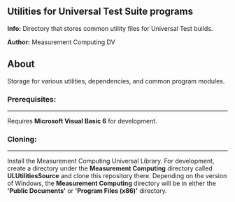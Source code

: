 ## Utilities for Universal Test Suite programs
**Info:** Directory that stores common utility files for Universal Test builds.

**Author:** Measurement Computing DV

## About
Storage for various utilities, dependencies, and common program modules. 

### Prerequisites:
---------------
Requires **Microsoft Visual Basic 6** for development.

### Cloning:
---------------
Install the Measurement Computing Universal Library. For development, create a directory under the **Measurement Computing** directory called **ULUtilitiesSource** and clone this repository there. Depending on the version of Windows, the **Measurement Computing** directory will be in either the **'Public Documents'** or **'Program Files (x86)'** directory.


